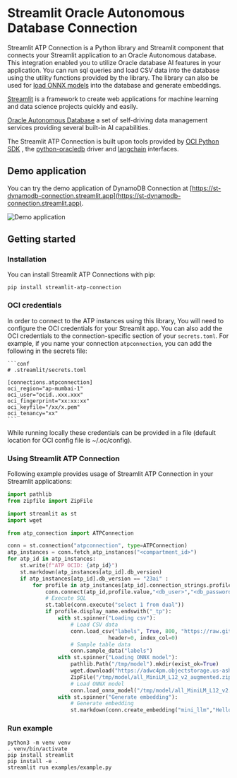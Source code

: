 # Streamlit Oracle Autonomous Database Connection

Streamlit ATP Connection is a Python library and Streamlit component that connects your Streamlit application to an Oracle Autonomous database. This integration enabled you to utilize Oracle database AI features in your application. You can run sql queries and load CSV data into the database using the utility functions provided by the library. The library can also be used for [load ONNX models](https://docs.oracle.com/en/database/oracle/oracle-database/23/vecse/import-onnx-models-oracle-database-end-end-example.html) into the database and generate embeddings. 

[Streamlit](https://streamlit.io) is a framework to create web applications for machine learning and data science projects quickly and easily.

[Oracle Autonomous Database](https://www.oracle.com/in/autonomous-database/) a set of self-driving data management services providing several built-in AI capabilities. 

The Streamlit ATP Connection is built upon tools provided by [OCI Python SDK](https://github.com/oracle/oci-python-sdk) , the [python-oracledb](https://oracle.github.io/python-oracledb/) driver and [langchain](https://python.langchain.com/docs/concepts/) interfaces.

## Demo application

You can try the demo application of DynamoDB Connection at [https://st-dynamodb-connection.streamlit.app](https://st-dynamodb-connection.streamlit.app).

![Demo application](https://github.com/mrtj/st-dynamodb-connection/blob/main/docs/pandas_api.png?raw=true "Demo application")

## Getting started

### Installation

You can install Streamlit ATP Connections with pip:

```shell
pip install streamlit-atp-connection
```

### OCI credentials

In order to connect to the ATP instances using this library, You will need to configure the OCI credentials for your Streamlit app. 
You can also add the OCI credentials to the connection-specific section of your `secrets.toml`. For example, if you name your connection `atpconnection`, you can add the following in the secrets file:

    ```conf
    # .streamlit/secrets.toml

    [connections.atpconnection]
    oci_region="ap-mumbai-1"
    oci_user="ocid..xxx.xxx"
    oci_fingerprint="xx:xx:xx"
    oci_keyfile="/xx/x.pem"
    oci_tenancy="xx"
    ```

While running locally these credentials can be provided in a file (default location for OCI config file is ~/.oc/config).

### Using Streamlit ATP Connection

Following example provides usage of Streamlit ATP Connection in your Streamlit applications:

```python
import pathlib
from zipfile import ZipFile

import streamlit as st
import wget

from atp_connection import ATPConnection

conn = st.connection("atpconnection", type=ATPConnection)
atp_instances = conn.fetch_atp_instances("<compartment_id>")
for atp_id in atp_instances:
    st.write(f"ATP OCID: {atp_id}")
    st.markdown(atp_instances[atp_id].db_version)
    if atp_instances[atp_id].db_version == "23ai" :
        for profile in atp_instances[atp_id].connection_strings.profiles:
            conn.connect(atp_id,profile.value,"<db_user>","<db_password>")
            # Execute SQL
            st.table(conn.execute("select 1 from dual"))
            if profile.display_name.endswith("_tp"):
                with st.spinner("Loading csv"):
                    # Load CSV data
                    conn.load_csv("labels", True, 800, "https://raw.githubusercontent.com/wayfair/WANDS/main/dataset/label.csv",sep="\t",
                                header=0, index_col=0)
                    # Sample table data
                    conn.sample_data("labels")
                with st.spinner("Loading ONNX model"):
                    pathlib.Path("/tmp/model").mkdir(exist_ok=True)
                    wget.download("https://adwc4pm.objectstorage.us-ashburn-1.oci.customer-oci.com/p/VBRD9P8ZFWkKvnfhrWxkpPe8K03-JIoM5h_8EJyJcpE80c108fuUjg7R5L5O7mMZ/n/adwc4pm/b/OML-Resources/o/all_MiniLM_L12_v2_augmented.zip", "/tmp/model")
                    ZipFile("/tmp/model/all_MiniLM_L12_v2_augmented.zip").extractall("/tmp/model")
                    # Load ONNX model
                    conn.load_onnx_model("/tmp/model/all_MiniLM_L12_v2.onnx","mini_llm")
                with st.spinner("Generate embedding"):
                    # Generate embedding
                    st.markdown(conn.create_embedding("mini_llm","Hello World!"))
```

### Run example

```shell
python3 -m venv venv
. venv/bin/activate
pip install streamlit
pip install -e .
streamlit run examples/example.py
```